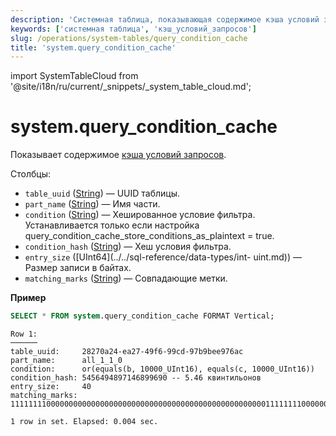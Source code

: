 ```yaml
---
description: 'Системная таблица, показывающая содержимое кэша условий запросов.'
keywords: ['системная таблица', 'кэш_условий_запросов']
slug: /operations/system-tables/query_condition_cache
title: 'system.query_condition_cache'
---
```


import SystemTableCloud from '@site/i18n/ru/current/_snippets/_system_table_cloud.md';


# system.query_condition_cache

<SystemTableCloud/>

Показывает содержимое [кэша условий запросов](../query-condition-cache.md).

Столбцы:

- `table_uuid` ([String](../../sql-reference/data-types/string.md)) — UUID таблицы.
- `part_name` ([String](../../sql-reference/data-types/string.md)) — Имя части.
- `condition` ([String](/sql-reference/data-types/string.md)) — Хешированное условие фильтра. Устанавливается только если настройка query_condition_cache_store_conditions_as_plaintext = true.
- `condition_hash` ([String](/sql-reference/data-types/string.md)) — Хеш условия фильтра.
- `entry_size` ([UInt64](../../sql-reference/data-types/int- uint.md)) — Размер записи в байтах.
- `matching_marks` ([String](../../sql-reference/data-types/string.md)) — Совпадающие метки.

**Пример**

``` sql
SELECT * FROM system.query_condition_cache FORMAT Vertical;
```

``` text
Row 1:
──────
table_uuid:     28270a24-ea27-49f6-99cd-97b9bee976ac
part_name:      all_1_1_0
condition:      or(equals(b, 10000_UInt16), equals(c, 10000_UInt16))
condition_hash: 5456494897146899690 -- 5.46 квинтильонов
entry_size:     40
matching_marks: 111111110000000000000000000000000000000000000000000000000111111110000000000000000

1 row in set. Elapsed: 0.004 sec.
```
